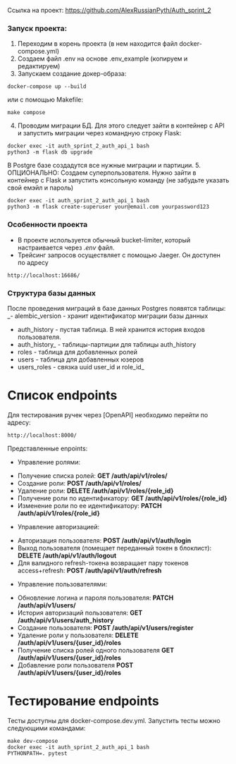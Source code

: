Ссылка на проект: https://github.com/AlexRussianPyth/Auth_sprint_2

### Запуск проекта:
1. Переходим в корень проекта (в нем находится файл docker-compose.yml)
2. Создаем файл .env на основе .env_example (копируем и редактируем)
3. Запускаем создание докер-образа:
```
docker-compose up --build  
```
или с помощью Makefile:
```
make compose
```
4. Проводим миграции БД. Для этого следует зайти в контейнер с API и запустить миграции через командную строку Flask:
```
docker exec -it auth_sprint_2_auth_api_1 bash
python3 -m flask db upgrade
```
В Postgre базе создадутся все нужные миграции и партиции.
5. ОПЦИОНАЛЬНО: Создаем суперпользователя. Нужно зайти в контейнер с Flask и запустить консольную команду (не забудьте указать свой емэйл и пароль)
```
docker exec -it auth_sprint_2_auth_api_1 bash
python3 -m flask create-superuser your@email.com yourpassword123
```

###  Особенности проекта
- В проекте используется обычный bucket-limiter, который настраивается через _.env_ файл.
- Трейсинг запросов осуществляет с помощью Jaeger. Он доступен по адресу 
```
http://localhost:16686/
```

### Структура базы данных
После проведения миграций в базе данных Postgres появятся таблицы:
 _- alembic_version - хранит идентификатор миграции базы данных
 - auth_history - пустая таблица. В ней хранится история входов пользователя.
 - auth_history_<device> - таблицы-партиции для таблицы auth_history
 - roles - таблица для добавленных ролей
 - users - таблица для добавленных юзеров
 - users_roles - связка uuid user_id и role_id_

# Список endpoints
Для тестирования ручек через [OpenAPI] необходимо перейти по адресу: 
```
http://localhost:8000/
```

Представленные enpoints:
* Управление ролями:
 - Получение списка ролей: **GET /auth/api/v1/roles/**
 - Создание роли: **POST /auth/api/v1/roles/**
 - Удаление роли: **DELETE /auth/api/v1/roles/{role_id}**
 - Получение роли по идентификатору: **GET /auth/api/v1/roles/{role_id}**
 - Изменение роли по ее идентификатору: **PATCH /auth/api/v1/roles/{role_id}** 
* Управление авторизацией: 
 - Авторизация пользователя: **POST /auth/api/v1/auth/login**
 - Выход пользователя (помещает переданный токен в блоклист): **DELETE /auth/api/v1/auth/logout**
 - Для валидного refresh-токена возвращает пару токенов access+refresh: **POST /auth/api/v1/auth/refresh**  
* Управление пользователями:
 - Обновление логина и пароля пользователя: **PATCH /auth/api/v1/users/**
 - История авторизаций пользователя: **GET /auth/api/v1/users/auth_history**
 - Создание пользователя: **POST /auth/api/v1/users/register**
 - Удаление роли у пользователя: **DELETE /auth/api/v1/users/{user_id}/roles**
 - Получение списка ролей одного пользователя **GET /auth/api/v1/users/{user_id}/roles**
 - Добавление роли пользователя **POST /auth/api/v1/users/{user_id}/roles**
 
# Тестирование endpoints 
Тесты доступны для docker-compose.dev.yml. Запустить тесты можно следующими командами:
```
make dev-compose
docker exec -it auth_sprint_2_auth_api_1 bash
PYTHONPATH=. pytest
```